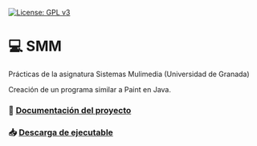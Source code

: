 [![License: GPL v3](https://img.shields.io/badge/License-GPLv3-blue.svg)](https://www.gnu.org/licenses/gpl-3.0)
# :computer: SMM
Prácticas de la asignatura Sistemas Mulimedia (Universidad de Granada)

Creación de un programa similar a Paint en Java.

### :page_with_curl: [Documentación del proyecto](https://github.com/OMGitsXupi/SMM/blob/master/Documentaci%C3%B3n.pdf)

### :inbox_tray: [Descarga de ejecutable](https://github.com/OMGitsXupi/SMM/blob/master/PracticaFinal.pack.jar)
